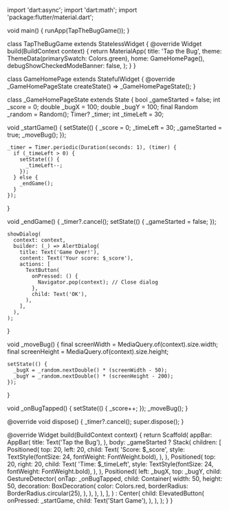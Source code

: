 import 'dart:async';
import 'dart:math';
import 'package:flutter/material.dart';

void main() {
  runApp(TapTheBugGame());
}

class TapTheBugGame extends StatelessWidget {
  @override
  Widget build(BuildContext context) {
    return MaterialApp(
      title: 'Tap the Bug',
      theme: ThemeData(primarySwatch: Colors.green),
      home: GameHomePage(),
      debugShowCheckedModeBanner: false,
    );
  }
}

class GameHomePage extends StatefulWidget {
  @override
  _GameHomePageState createState() => _GameHomePageState();
}

class _GameHomePageState extends State<GameHomePage> {
  bool _gameStarted = false;
  int _score = 0;
  double _bugX = 100;
  double _bugY = 100;
  final Random _random = Random();
  Timer? _timer;
  int _timeLeft = 30;

  void _startGame() {
    setState(() {
      _score = 0;
      _timeLeft = 30;
      _gameStarted = true;
      _moveBug();
    });

    _timer = Timer.periodic(Duration(seconds: 1), (timer) {
      if (_timeLeft > 0) {
        setState(() {
          _timeLeft--;
        });
      } else {
        _endGame();
      }
    });
  }

  void _endGame() {
    _timer?.cancel();
    setState(() {
      _gameStarted = false;
    });

    showDialog(
      context: context,
      builder: (_) => AlertDialog(
        title: Text('Game Over!'),
        content: Text('Your score: $_score'),
        actions: [
          TextButton(
            onPressed: () {
              Navigator.pop(context); // Close dialog
            },
            child: Text('OK'),
          ),
        ],
      ),
    );
  }

  void _moveBug() {
    final screenWidth = MediaQuery.of(context).size.width;
    final screenHeight = MediaQuery.of(context).size.height;

    setState(() {
      _bugX = _random.nextDouble() * (screenWidth - 50);
      _bugY = _random.nextDouble() * (screenHeight - 200);
    });
  }

  void _onBugTapped() {
    setState(() {
      _score++;
    });
    _moveBug();
  }

  @override
  void dispose() {
    _timer?.cancel();
    super.dispose();
  }

  @override
  Widget build(BuildContext context) {
    return Scaffold(
      appBar: AppBar(
        title: Text('Tap the Bug'),
      ),
      body: _gameStarted
          ? Stack(
        children: [
          Positioned(
            top: 20,
            left: 20,
            child: Text(
              'Score: $_score',
              style: TextStyle(fontSize: 24, fontWeight: FontWeight.bold),
            ),
          ),
          Positioned(
            top: 20,
            right: 20,
            child: Text(
              'Time: $_timeLeft',
              style: TextStyle(fontSize: 24, fontWeight: FontWeight.bold),
            ),
          ),
          Positioned(
            left: _bugX,
            top: _bugY,
            child: GestureDetector(
              onTap: _onBugTapped,
              child: Container(
                width: 50,
                height: 50,
                decoration: BoxDecoration(
                  color: Colors.red,
                  borderRadius: BorderRadius.circular(25),
                ),
              ),
            ),
          ),
        ],
      )
          : Center(
        child: ElevatedButton(
          onPressed: _startGame,
          child: Text('Start Game'),
        ),
      ),
    );
  }
}
